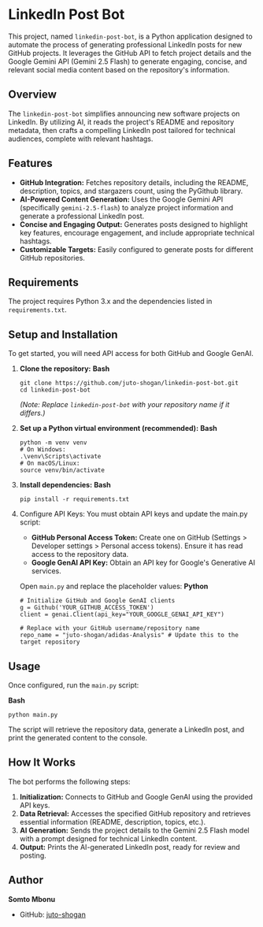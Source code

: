 
# LinkedIn Post Bot

This project, named `linkedin-post-bot`, is a Python application designed to automate the process of generating professional LinkedIn posts for new GitHub projects. It leverages the GitHub API to fetch project details and the Google Gemini API (Gemini 2.5 Flash) to generate engaging, concise, and relevant social media content based on the repository's information.

## Overview

The `linkedin-post-bot` simplifies announcing new software projects on LinkedIn. By utilizing AI, it reads the project's README and repository metadata, then crafts a compelling LinkedIn post tailored for technical audiences, complete with relevant hashtags.

## Features

* **GitHub Integration:** Fetches repository details, including the README, description, topics, and stargazers count, using the PyGithub library.
* **AI-Powered Content Generation:** Uses the Google Gemini API (specifically `gemini-2.5-flash`) to analyze project information and generate a professional LinkedIn post.
* **Concise and Engaging Output:** Generates posts designed to highlight key features, encourage engagement, and include appropriate technical hashtags.
* **Customizable Targets:** Easily configured to generate posts for different GitHub repositories.

## Requirements

The project requires Python 3.x and the dependencies listed in `requirements.txt`.

## Setup and Installation

To get started, you will need API access for both GitHub and Google GenAI.

1. **Clone the repository:**
   **Bash**

   ```
   git clone https://github.com/juto-shogan/linkedin-post-bot.git
   cd linkedin-post-bot
   ```

   *(Note: Replace `linkedin-post-bot` with your repository name if it differs.)*
2. **Set up a Python virtual environment (recommended):**
   **Bash**

   ```
   python -m venv venv
   # On Windows:
   .\venv\Scripts\activate
   # On macOS/Linux:
   source venv/bin/activate
   ```
3. **Install dependencies:**
   **Bash**

   ```
   pip install -r requirements.txt
   ```
4. Configure API Keys:
   You must obtain API keys and update the main.py script:

   * **GitHub Personal Access Token:** Create one on GitHub (Settings > Developer settings > Personal access tokens). Ensure it has read access to the repository data.
   * **Google GenAI API Key:** Obtain an API key for Google's Generative AI services.

   Open `main.py` and replace the placeholder values:
   **Python**

   ```
   # Initialize GitHub and Google GenAI clients
   g = Github('YOUR_GITHUB_ACCESS_TOKEN')
   client = genai.Client(api_key="YOUR_GOOGLE_GENAI_API_KEY")

   # Replace with your GitHub username/repository name
   repo_name = "juto-shogan/adidas-Analysis" # Update this to the target repository
   ```

## Usage

Once configured, run the `main.py` script:

**Bash**

```
python main.py
```

The script will retrieve the repository data, generate a LinkedIn post, and print the generated content to the console.

## How It Works

The bot performs the following steps:

1. **Initialization:** Connects to GitHub and Google GenAI using the provided API keys.
2. **Data Retrieval:** Accesses the specified GitHub repository and retrieves essential information (README, description, topics, etc.).
3. **AI Generation:** Sends the project details to the Gemini 2.5 Flash model with a prompt designed for technical LinkedIn content.
4. **Output:** Prints the AI-generated LinkedIn post, ready for review and posting.

## Author

**Somto Mbonu**

* GitHub: [juto-shogan
  ](https://www.google.com/search?q=https://github.com/juto-shogan)
